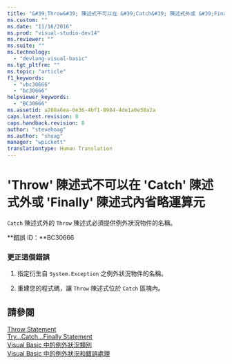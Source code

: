 ```yaml
---
title: "&#39;Throw&#39; 陳述式不可以在 &#39;Catch&#39; 陳述式外或 &#39;Finally&#39; 陳述式內省略運算元 | Microsoft Docs"
ms.custom: ""
ms.date: "11/16/2016"
ms.prod: "visual-studio-dev14"
ms.reviewer: ""
ms.suite: ""
ms.technology: 
  - "devlang-visual-basic"
ms.tgt_pltfrm: ""
ms.topic: "article"
f1_keywords: 
  - "vbc30666"
  - "bc30666"
helpviewer_keywords: 
  - "BC30666"
ms.assetid: a208a6ea-0e36-4bf1-8984-4de1a0e38a2a
caps.latest.revision: 8
caps.handback.revision: 8
author: "stevehoag"
ms.author: "shoag"
manager: "wpickett"
translationtype: Human Translation
---
```

# &#39;Throw&#39; 陳述式不可以在 &#39;Catch&#39; 陳述式外或 &#39;Finally&#39; 陳述式內省略運算元
`Catch` 陳述式外的 `Throw` 陳述式必須提供例外狀況物件的名稱。  
  
 **錯誤 ID：**BC30666  
  
### 更正這個錯誤  
  
1.  指定衍生自 `System.Exception` 之例外狀況物件的名稱。  
  
2.  重建您的程式碼，讓 `Throw` 陳述式位於 `Catch` 區塊內。  
  
## 請參閱  
 [Throw Statement](../../visual-basic/language-reference/statements/throw-statement.md)   
 [Try...Catch...Finally Statement](../../visual-basic/language-reference/statements/try-catch-finally-statement.md)   
 [Visual Basic 中的例外狀況類別](http://msdn.microsoft.com/zh-tw/9aac396f-34ca-4afb-8e6c-e523cb690ba9)   
 [Visual Basic 中的例外狀況和錯誤處理](http://msdn.microsoft.com/zh-tw/3e351e73-cf23-40ab-8b60-05794160529e)